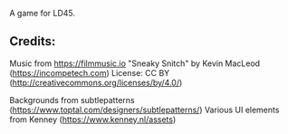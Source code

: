A game for LD45.


Credits:
---------
Music from https://filmmusic.io
"Sneaky Snitch" by Kevin MacLeod (https://incompetech.com)
License: CC BY (http://creativecommons.org/licenses/by/4.0/)

Backgrounds from subtlepatterns (https://www.toptal.com/designers/subtlepatterns/)
Various UI elements from Kenney (https://www.kenney.nl/assets)